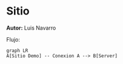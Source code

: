 # Sitio 

**Autor:** Luis Navarro


Flujo:

```mermaid
graph LR
A[Sitio Demo] -- Conexion A --> B[Server]

```
